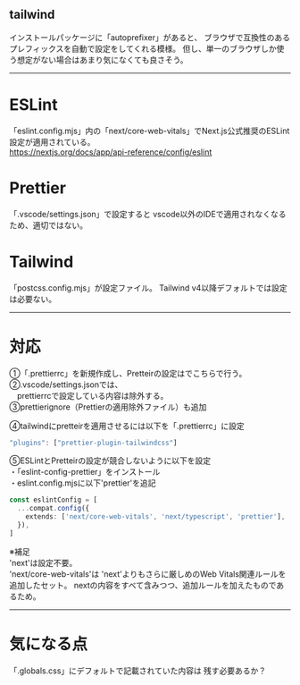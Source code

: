 ## tailwind
インストールパッケージに「autoprefixer」があると、
ブラウザで互換性のあるプレフィックスを自動で設定をしてくれる模様。
但し、単一のブラウザしか使う想定がない場合はあまり気になくても良さそう。

---

# ESLint  
「eslint.config.mjs」内の「next/core-web-vitals」でNext.js公式推奨のESLint設定が適用されている。  
https://nextjs.org/docs/app/api-reference/config/eslint

# Prettier  
「.vscode/settings.json」で設定すると
vscode以外のIDEで適用されなくなるため、適切ではない。

# Tailwind
「postcss.config.mjs」が設定ファイル。
Tailwind v4以降デフォルトでは設定は必要ない。


---
# 対応
①「.prettierrc」を新規作成し、Pretteirの設定はでこちらで行う。  
②.vscode/settings.jsonでは、  
　prettierrcで設定している内容は除外する。  
③prettierignore（Prettierの適用除外ファイル）も追加
  
④tailwindにpretteirを適用させるには以下を「.prettierrc」に設定
```ts
"plugins": ["prettier-plugin-tailwindcss"]
```
  
⑤ESLintとPretteirの設定が競合しないように以下を設定  
・「eslint-config-prettier」をインストール  
・eslint.config.mjsに以下'prettier'を追記
```ts
const eslintConfig = [
  ...compat.config({
    extends: ['next/core-web-vitals', 'next/typescript', 'prettier'],
  }),
]
```
※補足  
'next'は設定不要。  
'next/core-web-vitals'は
'next'よりもさらに厳しめのWeb Vitals関連ルールを追加したセット。
nextの内容をすべて含みつつ、追加ルールを加えたものであるため。  
  
---
# 気になる点  
「.globals.css」にデフォルトで記載されていた内容は
残す必要あるか？    
